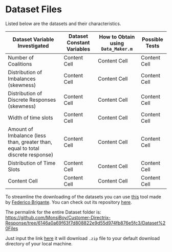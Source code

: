 # Dataset Files

Listed below are the datasets and their characteristics.

| Dataset Variable Investigated  | Dataset Constant Variables  | How to Obtain using `Data_Maker.m` | Possible Tests |
| ------------- | ------------- | ------------- | ------------- |
| Number of Coalitions  | Content Cell  |Content Cell  |Content Cell  |Content Cell  |Content Cell|
| Distribution of Imbalances (skewness)  | Content Cell  |Content Cell  |Content Cell  |Content Cell  |Content Cell  |
| Distribution of Discrete Responses (skewness)  | Content Cell  |Content Cell  |Content Cell  |Content Cell  |Content Cell  |
| Width of time slots| Content Cell  |Content Cell  |Content Cell  |Content Cell  |Content Cell  |
| Amount of Imbalance (less than, greater than, equal to total discrete response)  | Content Cell  |Content Cell  |Content Cell  |Content Cell  |Content Cell  |
| Distribution of Time Slots  | Content Cell  |Content Cell  |Content Cell  |Content Cell  |Content Cell  |
| Content Cell  | Content Cell  |Content Cell  |Content Cell  |Content Cell  |Content Cell  |


To streamline the downloading of the datasets you can use [this](https://download-directory.github.io/) tool made by [Federico Brigante](https://github.com/fregante). You can check out its repository [here](https://github.com/download-directory/download-directory.github.io.git).

The permalink for the entire Dataset folder is: 
https://github.com/MonsiBoy/Customer-Directrix-Response/tree/6146a0a69f63f7d808822e9d55d974fb876e5fc3/Dataset%20Files 

Just input the link [here](https://download-directory.github.io/) it will download `.zip` file to your default download directory of your local machine. 
